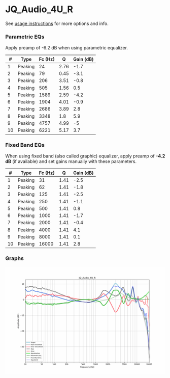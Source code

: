 # JQ_Audio_4U_R
See [usage instructions](https://github.com/jaakkopasanen/AutoEq#usage) for more options and info.

### Parametric EQs
Apply preamp of -6.2 dB when using parametric equalizer.

|   # | Type    |   Fc (Hz) |    Q |   Gain (dB) |
|-----|---------|-----------|------|-------------|
|   1 | Peaking |        24 | 2.76 |        -1.7 |
|   2 | Peaking |        79 | 0.45 |        -3.1 |
|   3 | Peaking |       206 | 3.51 |        -0.8 |
|   4 | Peaking |       505 | 1.56 |         0.5 |
|   5 | Peaking |      1589 | 2.59 |        -4.2 |
|   6 | Peaking |      1904 | 4.01 |        -0.9 |
|   7 | Peaking |      2686 | 3.89 |         2.8 |
|   8 | Peaking |      3348 | 1.8  |         5.9 |
|   9 | Peaking |      4757 | 4.99 |        -5   |
|  10 | Peaking |      6221 | 5.17 |         3.7 |

### Fixed Band EQs
When using fixed band (also called graphic) equalizer, apply preamp of **-4.2 dB** (if available) and set gains manually with these parameters.

|   # | Type    |   Fc (Hz) |    Q |   Gain (dB) |
|-----|---------|-----------|------|-------------|
|   1 | Peaking |        31 | 1.41 |        -2.5 |
|   2 | Peaking |        62 | 1.41 |        -1.8 |
|   3 | Peaking |       125 | 1.41 |        -2.5 |
|   4 | Peaking |       250 | 1.41 |        -1.1 |
|   5 | Peaking |       500 | 1.41 |         0.8 |
|   6 | Peaking |      1000 | 1.41 |        -1.7 |
|   7 | Peaking |      2000 | 1.41 |        -0.4 |
|   8 | Peaking |      4000 | 1.41 |         4.1 |
|   9 | Peaking |      8000 | 1.41 |         0.1 |
|  10 | Peaking |     16000 | 1.41 |         2.8 |

### Graphs
![](./JQ_Audio_4U_R.png)

